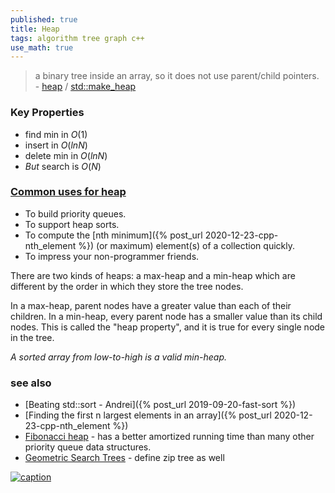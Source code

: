 ```yaml
---
published: true
title: Heap
tags: algorithm tree graph c++
use_math: true
---
```

> a binary tree inside an array, so it does not use parent/child pointers. - [heap](https://aquarchitect.github.io/swift-algorithm-club/Heap/) / [std::make_heap](https://en.cppreference.com/w/cpp/algorithm/make_heap)

### Key Properties
- find min in $O(1)$
- insert in $O(ln N)$
- delete min in $O(ln N)$
- _But_ search is $O(N)$

### [Common uses for heap](https://aquarchitect.github.io/swift-algorithm-club/Heap/)
- To build priority queues.
- To support heap sorts.
- To compute the [nth minimum]({% post_url 2020-12-23-cpp-nth_element %}) (or maximum) element(s) of a collection quickly.
- To impress your non-programmer friends.

There are two kinds of heaps: a max-heap and a min-heap which are different by the order in which they store the tree nodes.

In a max-heap, parent nodes have a greater value than each of their children. In a min-heap, every parent node has a smaller value than its child nodes. This is called the "heap property", and it is true for every single node in the tree.

_A sorted array from low-to-high is a valid min-heap._

### see also
- [Beating std::sort - Andrei]({% post_url 2019-09-20-fast-sort %})
- [Finding the first n largest elements in an array]({% post_url 2020-12-23-cpp-nth_element %})
- [Fibonacci heap](https://en.wikipedia.org/wiki/Fibonacci_heap) - has a better amortized running time than many other priority queue data structures.
- [Geometric Search Trees](https://news.ycombinator.com/item?id=41546874) - define zip tree as well

[![caption](https://upload.wikimedia.org/wikipedia/commons/thumb/c/c4/Max-Heap-new.svg/440px-Max-Heap-new.svg.png)](https://commons.wikimedia.org/wiki/File:Max-Heap-new.svg)
